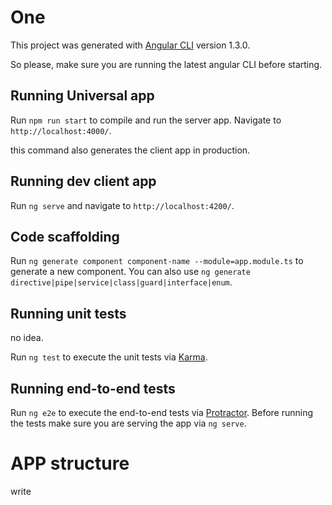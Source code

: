 # One

This project was generated with [Angular CLI](https://github.com/angular/angular-cli) version 1.3.0.

So please, make sure you are running the latest angular CLI before starting.

## Running Universal app

Run `npm run start` to compile and run the server app. Navigate to `http://localhost:4000/`.

this command also generates the client app in production.

## Running dev client app

Run `ng serve` and navigate to `http://localhost:4200/`.

## Code scaffolding

Run `ng generate component component-name --module=app.module.ts` to generate a new component. You can also use `ng generate directive|pipe|service|class|guard|interface|enum`.


## Running unit tests

no idea.

Run `ng test` to execute the unit tests via [Karma](https://karma-runner.github.io).


## Running end-to-end tests

Run `ng e2e` to execute the end-to-end tests via [Protractor](http://www.protractortest.org/).
Before running the tests make sure you are serving the app via `ng serve`.


# APP structure

write